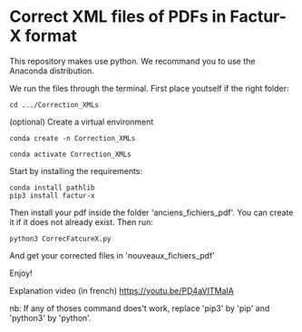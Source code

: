# Correct XML files of PDFs in Factur-X format 

This repository makes use python. 
We recommand you to use the Anaconda distribution.

We run the files through the terminal.
First place youtself if the right folder:
```
cd .../Correction_XMLs 
```
(optional) Create a virtual environment  
```
conda create -n Correction_XMLs
```

```
conda activate Correction_XMLs 
```


Start by installing the requirements:
```
conda install pathlib
pip3 install factur-x
```
Then install your pdf inside the folder 'anciens_fichiers_pdf'.
You can create it if it does not already exist.
Then run:

```
python3 CorrecFatcureX.py
```
And get your corrected files in 'nouveaux_fichiers_pdf' 

Enjoy!

Explanation video (in french)
https://youtu.be/PD4aVITMaIA

nb: If any of thoses command does't work, replace 'pip3' by 'pip' and 'python3' by 'python'.
